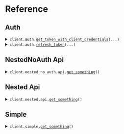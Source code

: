 # Reference
## Auth
<details><summary><code>client.auth.<a href="src/seed/auth/client.py">get_token_with_client_credentials</a>(...)</code></summary>
<dl>
<dd>

#### 🔌 Usage

<dl>
<dd>

<dl>
<dd>

```python
from seed import SeedInferredAuthImplicit

client = SeedInferredAuthImplicit(
    base_url="https://yourhost.com/path/to/api",
)
client.auth.get_token_with_client_credentials(
    x_api_key="X-Api-Key",
    client_id="client_id",
    client_secret="client_secret",
    scope="scope",
)

```
</dd>
</dl>
</dd>
</dl>

#### ⚙️ Parameters

<dl>
<dd>

<dl>
<dd>

**x_api_key:** `str` 
    
</dd>
</dl>

<dl>
<dd>

**client_id:** `str` 
    
</dd>
</dl>

<dl>
<dd>

**client_secret:** `str` 
    
</dd>
</dl>

<dl>
<dd>

**scope:** `typing.Optional[str]` 
    
</dd>
</dl>

<dl>
<dd>

**request_options:** `typing.Optional[RequestOptions]` — Request-specific configuration.
    
</dd>
</dl>
</dd>
</dl>


</dd>
</dl>
</details>

<details><summary><code>client.auth.<a href="src/seed/auth/client.py">refresh_token</a>(...)</code></summary>
<dl>
<dd>

#### 🔌 Usage

<dl>
<dd>

<dl>
<dd>

```python
from seed import SeedInferredAuthImplicit

client = SeedInferredAuthImplicit(
    base_url="https://yourhost.com/path/to/api",
)
client.auth.refresh_token(
    x_api_key="X-Api-Key",
    client_id="client_id",
    client_secret="client_secret",
    refresh_token="refresh_token",
    scope="scope",
)

```
</dd>
</dl>
</dd>
</dl>

#### ⚙️ Parameters

<dl>
<dd>

<dl>
<dd>

**x_api_key:** `str` 
    
</dd>
</dl>

<dl>
<dd>

**client_id:** `str` 
    
</dd>
</dl>

<dl>
<dd>

**client_secret:** `str` 
    
</dd>
</dl>

<dl>
<dd>

**refresh_token:** `str` 
    
</dd>
</dl>

<dl>
<dd>

**scope:** `typing.Optional[str]` 
    
</dd>
</dl>

<dl>
<dd>

**request_options:** `typing.Optional[RequestOptions]` — Request-specific configuration.
    
</dd>
</dl>
</dd>
</dl>


</dd>
</dl>
</details>

## NestedNoAuth Api
<details><summary><code>client.nested_no_auth.api.<a href="src/seed/nested_no_auth/api/client.py">get_something</a>()</code></summary>
<dl>
<dd>

#### 🔌 Usage

<dl>
<dd>

<dl>
<dd>

```python
from seed import SeedInferredAuthImplicit

client = SeedInferredAuthImplicit(
    base_url="https://yourhost.com/path/to/api",
)
client.nested_no_auth.api.get_something()

```
</dd>
</dl>
</dd>
</dl>

#### ⚙️ Parameters

<dl>
<dd>

<dl>
<dd>

**request_options:** `typing.Optional[RequestOptions]` — Request-specific configuration.
    
</dd>
</dl>
</dd>
</dl>


</dd>
</dl>
</details>

## Nested Api
<details><summary><code>client.nested.api.<a href="src/seed/nested/api/client.py">get_something</a>()</code></summary>
<dl>
<dd>

#### 🔌 Usage

<dl>
<dd>

<dl>
<dd>

```python
from seed import SeedInferredAuthImplicit

client = SeedInferredAuthImplicit(
    base_url="https://yourhost.com/path/to/api",
)
client.nested.api.get_something()

```
</dd>
</dl>
</dd>
</dl>

#### ⚙️ Parameters

<dl>
<dd>

<dl>
<dd>

**request_options:** `typing.Optional[RequestOptions]` — Request-specific configuration.
    
</dd>
</dl>
</dd>
</dl>


</dd>
</dl>
</details>

## Simple
<details><summary><code>client.simple.<a href="src/seed/simple/client.py">get_something</a>()</code></summary>
<dl>
<dd>

#### 🔌 Usage

<dl>
<dd>

<dl>
<dd>

```python
from seed import SeedInferredAuthImplicit

client = SeedInferredAuthImplicit(
    base_url="https://yourhost.com/path/to/api",
)
client.simple.get_something()

```
</dd>
</dl>
</dd>
</dl>

#### ⚙️ Parameters

<dl>
<dd>

<dl>
<dd>

**request_options:** `typing.Optional[RequestOptions]` — Request-specific configuration.
    
</dd>
</dl>
</dd>
</dl>


</dd>
</dl>
</details>

